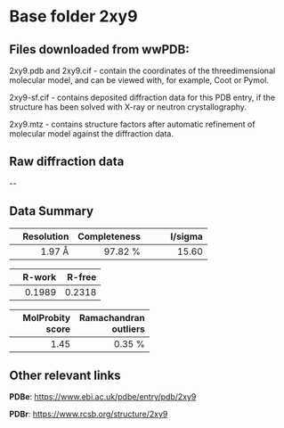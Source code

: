 # Base folder 2xy9

## Files downloaded from wwPDB:

2xy9.pdb and 2xy9.cif - contain the coordinates of the threedimensional molecular model, and can be viewed with, for example, Coot or Pymol.

2xy9-sf.cif - contains deposited diffraction data for this PDB entry, if the structure has been solved with X-ray or neutron crystallography.

2xy9.mtz - contains structure factors after automatic refinement of molecular model against the diffraction data.

## Raw diffraction data

--<br> 

## Data Summary
|   | Resolution | Completeness| I/sigma |
|---|-------------:|----------------:|--------------:|
|   |1.97 Å|97.82 %|<img width=50/>15.60|

|   | **R-work**| **R-free**   
|---|-------------:|----------------:|           
||0.1989|0.2318|

|   |**MolProbity<br>score**| **Ramachandran<br>outliers** 
|---|-------------:|----------------:|
||1.45|0.35 %|

## Other relevant links 
**PDBe**:  https://www.ebi.ac.uk/pdbe/entry/pdb/2xy9
 
**PDBr**: https://www.rcsb.org/structure/2xy9 

